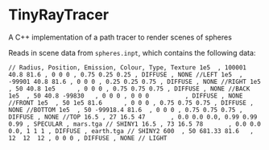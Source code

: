 # TinyRayTracer
A C++ implementation of a path tracer to render scenes of spheres

Reads in scene data from `spheres.inpt`, which contains the following data:

`// Radius, Position, Emission, Colour, Type, Texture
1e5  , 100001 40.8 81.6 , 0 0 0 , 0.75 0.25 0.25 , DIFFUSE , NONE //LEFT
1e5  , -99901 40.8 81.6 , 0 0 0 , 0.25 0.25 0.75 , DIFFUSE , NONE //RIGHT
1e5  , 50 40.8 1e5      , 0 0 0 , 0.75 0.75 0.75 , DIFFUSE , NONE //BACK
1e5  , 50 40.8 -99830   , 0 0 0 , 0 0 0          , DIFFUSE , NONE //FRONT
1e5  , 50 1e5 81.6      , 0 0 0 , 0.75 0.75 0.75 , DIFFUSE , NONE //BOTTOM
1e5  , 50 -99918.4 81.6  , 0 0 0 , 0.75 0.75 0.75 , DIFFUSE , NONE //TOP
16.5 , 27 16.5 47       , 0.0 0.0 0.0, 0.99 0.99 0.99 , SPECULAR , mars.tga // SHINY1
16.5 , 73 16.5 78       , 0.0 0.0 0.0, 1 1 1 , DIFFUSE , earth.tga // SHINY2
600  , 50 681.33 81.6   , 12  12  12 , 0 0 0 , DIFFUSE , NONE // LIGHT`
